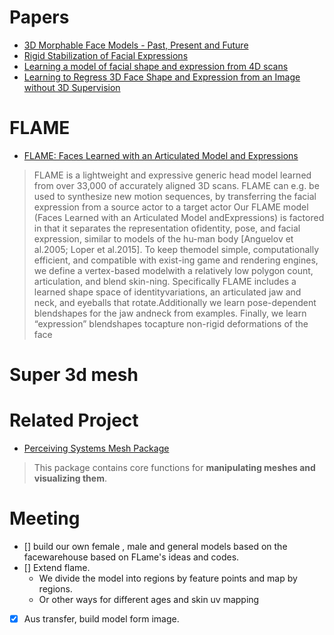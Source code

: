 # Papers
- [3D Morphable Face Models - Past, Present and Future](https://hal.inria.fr/hal-02280281/document)
- [Rigid Stabilization of Facial Expressions](https://studios.disneyresearch.com/wp-content/uploads/2019/03/Rigid-Stabilization-of-Facial-Expressions.pdf)
- [Learning a model of facial shape and expression from 4D scans](https://ringnet.is.tue.mpg.de/)
- [Learning to Regress 3D Face Shape and Expression from an Image without 3D Supervision](https://ps.is.mpg.de/publications/ringnet-cvpr-2019)

# FLAME
- [FLAME: Faces Learned with an Articulated Model and Expressions](https://github.com/Rubikplayer/flame-fitting)

> FLAME is a lightweight and expressive generic head model learned from over 33,000 of accurately aligned 3D scans.
> FLAME can e.g. be used to synthesize new motion sequences, by transferring the facial expression from a source actor to a target actor
Our FLAME model (Faces Learned with an Articulated Model andExpressions) is factored in that it separates the representation ofidentity, pose, and facial expression, similar to models of the hu-man body [Anguelov et al.2005; Loper et al.2015]. To keep themodel simple, computationally efficient, and compatible with exist-ing game and rendering engines, we define a vertex-based modelwith a relatively low polygon count, articulation, and blend skin-ning. Specifically FLAME includes a learned shape space of identityvariations, an articulated jaw and neck, and eyeballs that rotate.Additionally we learn pose-dependent blendshapes for the jaw andneck from examples. Finally, we learn “expression” blendshapes tocapture non-rigid deformations of the face

# Super 3d mesh

# Related Project
- [Perceiving Systems Mesh Package](https://github.com/MPI-IS/mesh)
> This package contains core functions for **manipulating meshes and visualizing them**.

# Meeting
- [] build our own female , male and general models based on the facewarehouse based on FLame's  ideas and codes. 
- [] Extend flame. 
  - We divide the model into regions by feature points and map by regions. 
  - Or other ways for different ages and skin uv mapping
- [x] Aus transfer, build model form image.